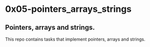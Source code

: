 # 0x05-pointers\_arrays\_strings

## Pointers, arrays and strings.

This repo contains tasks that implement pointers, arrays and strings.
